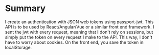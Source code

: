 


# Summary

I create an authentication with JSON web tokens using passport-jwt. This API is to be used by React/Angular/Vue or a similar front end framework. I sent the jwt with every request, meaning that I don't rely on sessions, but simply put the token on every request I make to the API. This way, I don't have to worry about cookies. On the front end, you save the token in localStorage.

